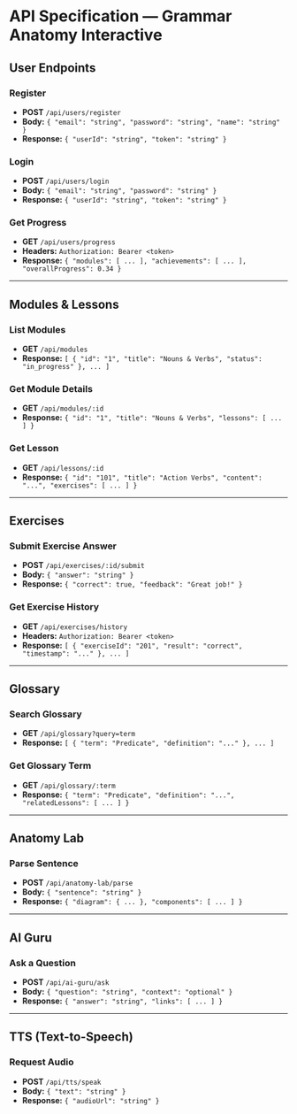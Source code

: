 # API Specification — Grammar Anatomy Interactive

## User Endpoints

### Register
- **POST** `/api/users/register`
- **Body:** `{ "email": "string", "password": "string", "name": "string" }`
- **Response:** `{ "userId": "string", "token": "string" }`

### Login
- **POST** `/api/users/login`
- **Body:** `{ "email": "string", "password": "string" }`
- **Response:** `{ "userId": "string", "token": "string" }`

### Get Progress
- **GET** `/api/users/progress`
- **Headers:** `Authorization: Bearer <token>`
- **Response:** `{ "modules": [ ... ], "achievements": [ ... ], "overallProgress": 0.34 }`

---

## Modules & Lessons

### List Modules
- **GET** `/api/modules`
- **Response:** `[ { "id": "1", "title": "Nouns & Verbs", "status": "in_progress" }, ... ]`

### Get Module Details
- **GET** `/api/modules/:id`
- **Response:** `{ "id": "1", "title": "Nouns & Verbs", "lessons": [ ... ] }`

### Get Lesson
- **GET** `/api/lessons/:id`
- **Response:** `{ "id": "101", "title": "Action Verbs", "content": "...", "exercises": [ ... ] }`

---

## Exercises

### Submit Exercise Answer
- **POST** `/api/exercises/:id/submit`
- **Body:** `{ "answer": "string" }`
- **Response:** `{ "correct": true, "feedback": "Great job!" }`

### Get Exercise History
- **GET** `/api/exercises/history`
- **Headers:** `Authorization: Bearer <token>`
- **Response:** `[ { "exerciseId": "201", "result": "correct", "timestamp": "..." }, ... ]`

---

## Glossary

### Search Glossary
- **GET** `/api/glossary?query=term`
- **Response:** `[ { "term": "Predicate", "definition": "..." }, ... ]`

### Get Glossary Term
- **GET** `/api/glossary/:term`
- **Response:** `{ "term": "Predicate", "definition": "...", "relatedLessons": [ ... ] }`

---

## Anatomy Lab

### Parse Sentence
- **POST** `/api/anatomy-lab/parse`
- **Body:** `{ "sentence": "string" }`
- **Response:** `{ "diagram": { ... }, "components": [ ... ] }`

---

## AI Guru

### Ask a Question
- **POST** `/api/ai-guru/ask`
- **Body:** `{ "question": "string", "context": "optional" }`
- **Response:** `{ "answer": "string", "links": [ ... ] }`

---

## TTS (Text-to-Speech)

### Request Audio
- **POST** `/api/tts/speak`
- **Body:** `{ "text": "string" }`
- **Response:** `{ "audioUrl": "string" }` 